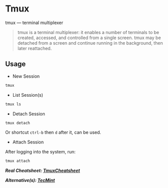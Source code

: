 # Tmux

tmux — terminal multiplexer

> tmux is a terminal multiplexer: it enables a number of terminals to be created, accessed, and controlled from a single screen. tmux may be detached from a screen and continue running in the background, then later reattached.

## Usage

- New Session

```bash
tmux
```

- List Session(s)

```bash
tmux ls
```

- Detach Session

```bash
tmux detach
```

Or shortcut `ctrl-b` then `d` after it, can be used.

- Attach Session

After logging into the system, run:

```bash
tmux attach
```

***Real Cheatsheet: [TmuxCheatsheet](http://tmuxcheatsheet.com/)***

***Alternative(s): [TecMint](https://www.tecmint.com/keep-remote-ssh-sessions-running-after-disconnection/)***
